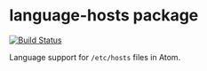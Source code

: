 # language-hosts package

[![Build Status](https://travis-ci.org/rjocoleman/language-hosts.svg)](https://travis-ci.org/rjocoleman/language-hosts)

Language support for `/etc/hosts` files in Atom.

